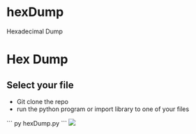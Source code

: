 # hexDump
Hexadecimal Dump

<h1>Hex Dump</h1>
<h2>Select your file</h2>
<ul>
<li>Git clone the repo
<li>run the python program or import library to one of your files
</ul>
```
py hexDump.py
```
 
<img src="https://i.imgur.com/Zfa4Q3m.png"/>
